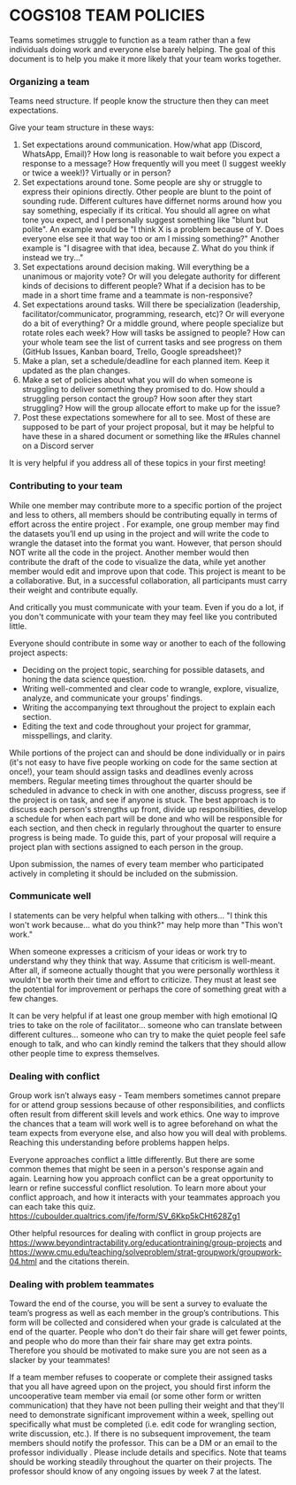 # COGS108 TEAM POLICIES

Teams sometimes struggle to function as a team rather than a few individuals doing work and everyone else barely helping. The goal of this document is to help you make it more likely that your team works together.

### Organizing a team
Teams need structure. If people know the structure then they can meet expectations.

Give your team structure in these ways:
1. Set expectations around communication. How/what app (Discord, WhatsApp, Email)? How long is reasonable to wait before you expect a response to a message? How frequently will you meet (I suggest weekly or twice a week!)? Virtually or in person?
2. Set expectations around tone.  Some people are shy or struggle to express their opinions directly.  Other people are blunt to the point of sounding rude. Different cultures have differnet norms around how you say something, especially if its critical.  You should all agree on what tone you expect, and I personally suggest something like "blunt but polite". An example would be "I think X is a problem because of Y. Does everyone else see it that way too or am I missing something?" Another example is "I disagree with that idea, because Z. What do you think if instead we try..."
3. Set expectations around decision making.  Will everything be a unanimous or majority vote?  Or will you delegate authority for different kinds of decisions to different people? What if a decision has to be made in a short time frame and a teammate is non-responsive?
4. Set expectations around tasks.  Will there be specialization (leadership, facilitator/communicator, programming, research, etc)? Or will everyone do a bit of everything? Or a middle ground, where people specialize but rotate roles each week? How will tasks be assigned to people?  How can your whole team see the list of current tasks and see progress on them (GitHub Issues, Kanban board, Trello, Google spreadsheet)?
5. Make a plan, set a schedule/deadline for each planned item. Keep it updated as the plan changes.
6. Make a set of policies about what you will do when someone is struggling to deliver something they promised to do.  How should a struggling person contact the group? How soon after they start struggling?  How will the group allocate effort to make up for the issue?
7. Post these expectations somewhere for all to see.  Most of these are supposed to be part of your project proposal, but it may be helpful to have these in a shared document or something like the #Rules channel on a Discord server


It is very helpful if you address all of these topics in your first meeting!

### Contributing to your team

While one member may contribute more to a specific portion of the project and less to others, all members should be contributing equally in terms of effort across the entire project . For example, one group member may find the datasets you’ll end up using in the project and will write the code to wrangle the dataset into the format you want. However, that person should NOT write all the code in the project. Another member would then contribute the draft of the code to visualize the data, while yet another member would edit and improve upon that code. This project is meant to be a collaborative. But, in a successful collaboration, all participants must carry their weight and contribute equally. 

And critically you must communicate with your team.  Even if you do a lot, if you don't communicate with your team they may feel like you contributed little.

Everyone should contribute in some way or another to each of the following project aspects:

* Deciding on the project topic, searching for possible datasets, and honing the data science question.
* Writing well-commented and clear code to wrangle, explore, visualize, analyze, and communicate your groups' findings.
* Writing the accompanying text throughout the project to explain each section.
* Editing the text and code throughout your project for grammar, misspellings, and clarity.

While portions of the project can and should be done individually or in pairs (it's not easy to have five people working on code for the same section at once!), your team should assign tasks and deadlines evenly across members. Regular meeting times throughout the quarter should be scheduled in advance to check in with one another, discuss progress, see if the project is on task, and see if anyone is stuck. The best approach is to discuss each person's strengths up front, divide up responsibilities, develop a schedule for when each part will be done and who will be responsible for each section, and then check in regularly throughout the quarter to ensure progress is being made. To guide this, part of your proposal will require a project plan with sections assigned to each person in the group. 

Upon submission, the names of every team member who participated actively in completing it should be included on the submission.

### Communicate well

I statements can be very helpful when talking with others... "I think this won't work because... what do you think?" may help more than "This won't work."

When someone expresses a criticism of your ideas or work try to understand why they think that way.  Assume that criticism is well-meant.  After all, if someone actually thought that you were personally worthless it wouldn't be worth their time and effort to criticize.  They must at least see the potential for improvement or perhaps the core of something great with a few changes.

It can be very helpful if at least one group member with high emotional IQ tries to take on the role of facilitator... someone who can translate between different cultures... someone who can try to make the quiet people feel safe enough to talk, and who can kindly remind the talkers that they should allow other people time to express themselves.


### Dealing with conflict

Group work isn’t always easy - Team members sometimes cannot prepare for or attend group sessions because of other responsibilities, and conflicts often result from different skill levels and work ethics. One way to improve the chances that a team will work well is to agree beforehand on what the team expects from everyone else, and also how you will deal with problems. Reaching this understanding before problems happen helps. 

Everyone approaches conflict a little differently. But there are some common themes that might be seen in a person's response again and again. Learning how you approach conflict can be a great opportunity to learn or refine successful conflict resolution. To learn more about your conflict approach, and how it interacts with your teammates approach you can each take this quiz. https://cuboulder.qualtrics.com/jfe/form/SV_6Kkp5kCHt628Zg1

Other helpful resources for dealing with conflict in group projects are https://www.beyondintractability.org/educationtraining/group-projects and https://www.cmu.edu/teaching/solveproblem/strat-groupwork/groupwork-04.html and the citations therein.


### Dealing with problem teammates

Toward the end of the course, you will be sent a survey to evaluate the team’s progress as well as each member in the group’s contributions.  This form will be collected and considered when your grade is calculated at the end of the quarter. People who don't do their fair share will get fewer points, and people who do more than their fair share may get extra points.  Therefore you should be motivated to make sure you are not seen as a slacker by your teammates!

If a team member refuses to cooperate or complete their assigned tasks that you all have agreed upon on the project, you should first inform the uncooperative team member via email (or some other form or written communication) that they have not been pulling their weight and that they'll need to demonstrate significant improvement within a week, spelling out specifically what must be completed (i.e. edit code for wrangling section, write discussion, etc.). If there is no subsequent improvement, the team members should notify the professor. This can be a DM or an email to the professor individually . Please include details and specifics. Note that teams should be working steadily throughout the quarter on their projects. The professor should know of any ongoing issues by week 7 at the latest.

